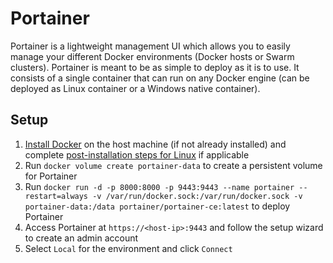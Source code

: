 # Portainer

Portainer is a lightweight management UI which allows you to easily manage your different Docker environments (Docker hosts or Swarm clusters). Portainer is meant to be as simple to deploy as it is to use. It consists of a single container that can run on any Docker engine (can be deployed as Linux container or a Windows native container).

## Setup

1. [Install Docker](https://docs.docker.com/engine/install/) on the host machine (if not already installed) and complete [post-installation steps for Linux](https://docs.docker.com/engine/install/linux-postinstall/) if applicable
2. Run `docker volume create portainer-data` to create a persistent volume for Portainer
3. Run `docker run -d -p 8000:8000 -p 9443:9443 --name portainer --restart=always -v /var/run/docker.sock:/var/run/docker.sock -v portainer-data:/data portainer/portainer-ce:latest` to deploy Portainer
4. Access Portainer at `https://<host-ip>:9443` and follow the setup wizard to create an admin account
5. Select `Local` for the environment and click `Connect`
